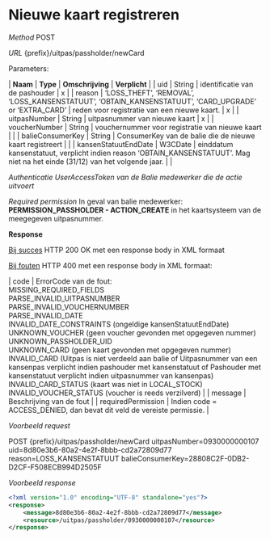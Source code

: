 ---
---

# Nieuwe kaart registreren

_Method_
POST

_URL_
{prefix}/uitpas/passholder/newCard

Parameters:

| **Naam** | **Type** | **Omschrijving** | **Verplicht** |
| uid | String | identificatie van de pashouder | x |
| reason | ‘LOSS_THEFT’, ‘REMOVAL’, ‘LOSS_KANSENSTATUUT’, ‘OBTAIN_KANSENSTATUUT’, ‘CARD_UPGRADE’ or ‘EXTRA_CARD’ | reden voor registratie van een nieuwe kaart. | x |
| uitpasNumber | String | uitpasnummer van nieuwe kaart | x |
| voucherNumber | String | vouchernummer voor registratie van nieuwe kaart |  |
| balieConsumerKey | String | ConsumerKey van de balie die de nieuwe kaart registreert |  |
| kansenStatuutEndDate | W3CDate | einddatum kansenstatuut, verplicht indien reason ‘OBTAIN_KANSENSTATUUT’. Mag niet na het einde (31/12) van het volgende jaar. |  |

_Authenticatie_
_UserAccessToken van de Balie medewerker die de actie uitvoert_

_Required permission_
In geval van balie medewerker: **PERMISSION_PASSHOLDER - ACTION_CREATE** in het kaartsysteem van de meegegeven uitpasnummer.

**Response**

<u>Bij succes</u>
HTTP 200 OK met een response body in XML formaat

<u>Bij fouten</u>
HTTP 400 met een response body in XML formaat:

| code | ErrorCode van de fout:<br>MISSING_REQUIRED_FIELDS<br>PARSE_INVALID_UITPASNUMBER<br>PARSE_INVALID_VOUCHERNUMBER<br>PARSE_INVALID_DATE<br>INVALID_DATE_CONSTRAINTS (ongeldige kansenStatuutEndDate)<br>UNKNOWN_VOUCHER (geen voucher gevonden met opgegeven nummer)<br>UNKNOWN_PASSHOLDER_UID<br>UNKNOWN_CARD (geen kaart gevonden met opgegeven nummer)<br>INVALID_CARD (Uitpas is niet verdeeld aan balie of Uitpasnummer van een kansenpas verplicht indien pashouder met kansenstatuut of Pashouder met kansenstatuut verplicht indien uitpasnummer van kansenpas)<br>INVALID_CARD_STATUS (kaart was niet in LOCAL_STOCK)<br>INVALID_VOUCHER_STATUS (voucher is reeds verzilverd) |
| message | Beschrijving van de fout |
| requiredPermission | Indien code = ACCESS_DENIED, dan bevat dit veld de vereiste permissie. |

_Voorbeeld request_

POST {prefix}/uitpas/passholder/newCard uitpasNumber=0930000000107 uid=8d80e3b6-80a2-4e2f-8bbb-cd2a72809d77 reason=LOSS_KANSENSTATUUT balieConsumerKey=28808C2F-0DB2-D2CF-F508ECB994D2505F

_Voorbeeld response_


~~~xml
<?xml version="1.0" encoding="UTF-8" standalone="yes"?>
<response>
	<message>8d80e3b6-80a2-4e2f-8bbb-cd2a72809d77</message>
	<resource>/uitpas/passholder/0930000000107</resource>
</response>
~~~
